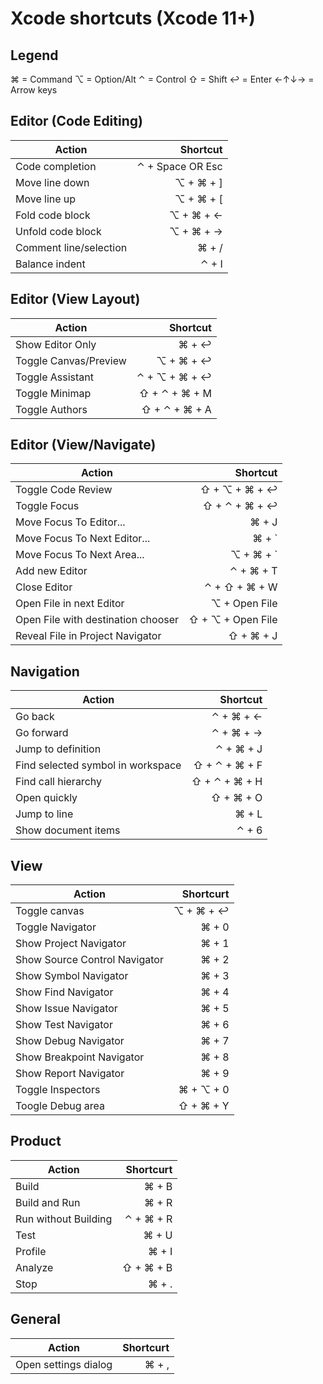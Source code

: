 # Xcode shortcuts (Xcode 11+)

## Legend
⌘ = Command
⌥ = Option/Alt
⌃ = Control
⇧ = Shift
↩ = Enter
←↑↓→ = Arrow keys


## Editor (Code Editing)
|Action|Shortcut|
|-|-:|
| Code completion | ⌃ + Space OR Esc |
| Move line down | ⌥ + ⌘ + ] |	
| Move line up | ⌥ + ⌘ + [ |
| Fold code block | ⌥ + ⌘ + ← |  
| Unfold code block | ⌥ + ⌘ + → |
| Comment line/selection | ⌘ + / |	
| Balance indent | ⌃ + I |	

## Editor (View Layout)
|Action|Shortcut|
|-|-:|
| Show Editor Only | ⌘ + ↩︎ |
| Toggle Canvas/Preview | ⌥ + ⌘ + ↩︎ |
| Toggle Assistant | ⌃ + ⌥ + ⌘ + ↩︎ |
| Toggle Minimap | ⇧ + ⌃ + ⌘ + M |
| Toggle Authors | ⇧ + ⌃ + ⌘ + A |

## Editor (View/Navigate)
|Action|Shortcut|
|-|-:|
| Toggle Code Review | ⇧ + ⌥ + ⌘ + ↩︎ |
| Toggle Focus | ⇧ + ⌃ + ⌘ + ↩︎ |
| Move Focus To Editor... | ⌘ + J |
| Move Focus To Next Editor... | ⌘ + \` |
| Move Focus To Next Area... | ⌥ + ⌘ + \` |
| Add new Editor | ⌃ + ⌘ + T |
| Close Editor | ⌃ + ⇧ + ⌘ + W |
| Open File in next Editor | ⌥ + Open File |
| Open File with destination chooser| ⇧ + ⌥ + Open File |
| Reveal File in Project Navigator| ⇧ + ⌘ + J |


## Navigation
|Action|Shortcut|
|-|-:|
| Go back | ⌃ + ⌘ + ← |
| Go forward | ⌃ + ⌘ + → |
| Jump to definition | ⌃ + ⌘ + J |
| Find selected symbol in workspace | ⇧ + ⌃ + ⌘ + F |
| Find call hierarchy |	⇧ + ⌃ + ⌘ + H |
| Open quickly | ⇧ + ⌘ + O |
| Jump to line | ⌘ + L |
| Show document items |	⌃ + 6 |

## View
|Action|Shortcurt|
|-|-:|
| Toggle canvas | ⌥ + ⌘ + ↩︎ |
| Toggle Navigator | ⌘ + 0 |
| Show Project Navigator | ⌘ + 1 |
| Show Source Control Navigator | ⌘ + 2 |
| Show Symbol Navigator | ⌘ + 3 |
| Show Find Navigator | ⌘ + 4 |
| Show Issue Navigator | ⌘ + 5 |
| Show Test Navigator | ⌘ + 6 |
| Show Debug Navigator | ⌘ + 7 |
| Show Breakpoint Navigator | ⌘ + 8 |
| Show Report Navigator | ⌘ + 9 |
| Toggle Inspectors	| ⌘ + ⌥ + 0 |
| Toogle Debug area	| ⇧ + ⌘ + Y |

## Product 
|Action|Shortcurt|
|-|-:|
| Build | ⌘ + B |
| Build and Run | ⌘ + R |
| Run without Building | ⌃ + ⌘ + R |
| Test | ⌘ + U |
| Profile | ⌘ + I |
| Analyze | ⇧ + ⌘ + B |
| Stop | ⌘ + . |

## General
|Action|Shortcurt|
|-|-:|
| Open settings dialog | ⌘ + , |